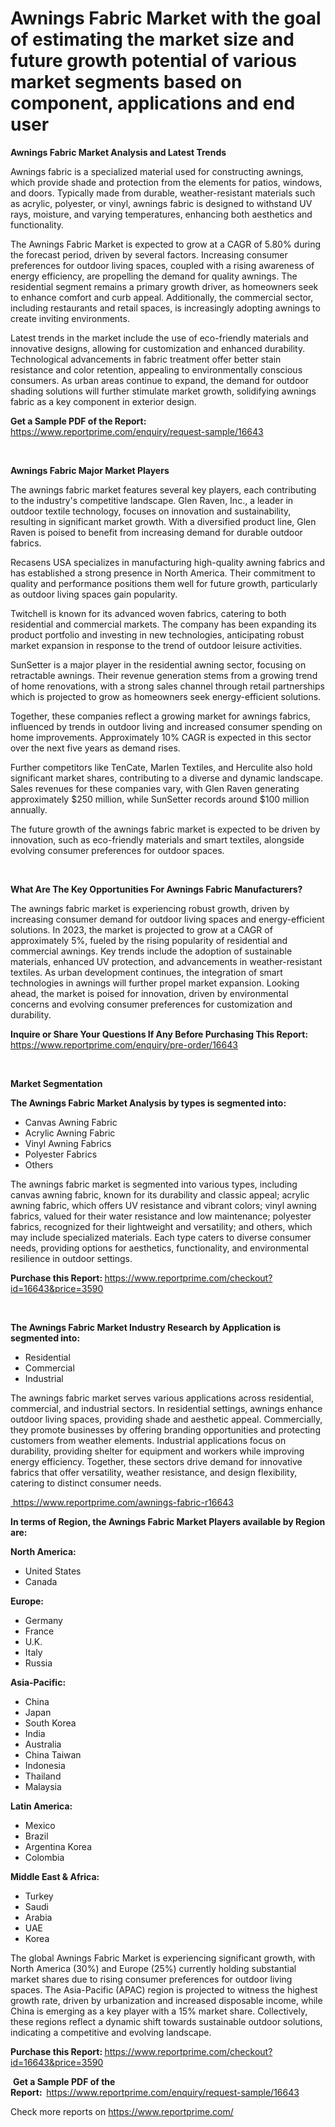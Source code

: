<p><h1>Awnings Fabric Market with the goal of estimating the market size and future growth potential of various market segments based on component, applications and end user</h1></p><p><strong>Awnings Fabric Market Analysis and Latest Trends</strong></p>
<p><p>Awnings fabric is a specialized material used for constructing awnings, which provide shade and protection from the elements for patios, windows, and doors. Typically made from durable, weather-resistant materials such as acrylic, polyester, or vinyl, awnings fabric is designed to withstand UV rays, moisture, and varying temperatures, enhancing both aesthetics and functionality.</p><p>The Awnings Fabric Market is expected to grow at a CAGR of 5.80% during the forecast period, driven by several factors. Increasing consumer preferences for outdoor living spaces, coupled with a rising awareness of energy efficiency, are propelling the demand for quality awnings. The residential segment remains a primary growth driver, as homeowners seek to enhance comfort and curb appeal. Additionally, the commercial sector, including restaurants and retail spaces, is increasingly adopting awnings to create inviting environments.</p><p>Latest trends in the market include the use of eco-friendly materials and innovative designs, allowing for customization and enhanced durability. Technological advancements in fabric treatment offer better stain resistance and color retention, appealing to environmentally conscious consumers. As urban areas continue to expand, the demand for outdoor shading solutions will further stimulate market growth, solidifying awnings fabric as a key component in exterior design.</p></p>
<p><strong>Get a Sample PDF of the Report:&nbsp;</strong> <a href="https://www.reportprime.com/enquiry/request-sample/16643?utm_campaign=3559&utm_medium=2&utm_source=Github&utm_content=ia&utm_term=18032025&utm_id=awnings-fabric">https://www.reportprime.com/enquiry/request-sample/16643</a></p>
<p>&nbsp;</p>
<p><strong>Awnings Fabric Major Market Players</strong></p>
<p><p>The awnings fabric market features several key players, each contributing to the industry's competitive landscape. Glen Raven, Inc., a leader in outdoor textile technology, focuses on innovation and sustainability, resulting in significant market growth. With a diversified product line, Glen Raven is poised to benefit from increasing demand for durable outdoor fabrics.</p><p>Recasens USA specializes in manufacturing high-quality awning fabrics and has established a strong presence in North America. Their commitment to quality and performance positions them well for future growth, particularly as outdoor living spaces gain popularity.</p><p>Twitchell is known for its advanced woven fabrics, catering to both residential and commercial markets. The company has been expanding its product portfolio and investing in new technologies, anticipating robust market expansion in response to the trend of outdoor leisure activities.</p><p>SunSetter is a major player in the residential awning sector, focusing on retractable awnings. Their revenue generation stems from a growing trend of home renovations, with a strong sales channel through retail partnerships which is projected to grow as homeowners seek energy-efficient solutions.</p><p>Together, these companies reflect a growing market for awnings fabrics, influenced by trends in outdoor living and increased consumer spending on home improvements. Approximately 10% CAGR is expected in this sector over the next five years as demand rises.</p><p>Further competitors like TenCate, Marlen Textiles, and Herculite also hold significant market shares, contributing to a diverse and dynamic landscape. Sales revenues for these companies vary, with Glen Raven generating approximately $250 million, while SunSetter records around $100 million annually.</p><p>The future growth of the awnings fabric market is expected to be driven by innovation, such as eco-friendly materials and smart textiles, alongside evolving consumer preferences for outdoor spaces.</p></p>
<p>&nbsp;</p>
<p><strong>What Are The Key Opportunities For Awnings Fabric Manufacturers?</strong></p>
<p><p>The awnings fabric market is experiencing robust growth, driven by increasing consumer demand for outdoor living spaces and energy-efficient solutions. In 2023, the market is projected to grow at a CAGR of approximately 5%, fueled by the rising popularity of residential and commercial awnings. Key trends include the adoption of sustainable materials, enhanced UV protection, and advancements in weather-resistant textiles. As urban development continues, the integration of smart technologies in awnings will further propel market expansion. Looking ahead, the market is poised for innovation, driven by environmental concerns and evolving consumer preferences for customization and durability.</p></p>
<p><strong>Inquire or Share Your Questions If Any Before Purchasing This Report:</strong> <a href="https://www.reportprime.com/enquiry/pre-order/16643?utm_campaign=3559&utm_medium=2&utm_source=Github&utm_content=ia&utm_term=18032025&utm_id=awnings-fabric">https://www.reportprime.com/enquiry/pre-order/16643</a></p>
<p>&nbsp;</p>
<p><strong>Market Segmentation</strong></p>
<p><strong>The Awnings Fabric Market Analysis by types is segmented into:</strong></p>
<p><ul><li>Canvas Awning Fabric</li><li>Acrylic Awning Fabric</li><li>Vinyl Awning Fabrics</li><li>Polyester Fabrics</li><li>Others</li></ul></p>
<p><p>The awnings fabric market is segmented into various types, including canvas awning fabric, known for its durability and classic appeal; acrylic awning fabric, which offers UV resistance and vibrant colors; vinyl awning fabrics, valued for their water resistance and low maintenance; polyester fabrics, recognized for their lightweight and versatility; and others, which may include specialized materials. Each type caters to diverse consumer needs, providing options for aesthetics, functionality, and environmental resilience in outdoor settings.</p></p>
<p><strong>Purchase this Report:&nbsp;</strong><a href="https://www.reportprime.com/checkout?id=16643&price=3590&utm_campaign=3559&utm_medium=2&utm_source=Github&utm_content=ia&utm_term=18032025&utm_id=awnings-fabric">https://www.reportprime.com/checkout?id=16643&price=3590</a></p>
<p>&nbsp;</p>
<p><strong>The Awnings Fabric Market Industry Research by Application is segmented into:</strong></p>
<p><ul><li>Residential</li><li>Commercial</li><li>Industrial</li></ul></p>
<p><p>The awnings fabric market serves various applications across residential, commercial, and industrial sectors. In residential settings, awnings enhance outdoor living spaces, providing shade and aesthetic appeal. Commercially, they promote businesses by offering branding opportunities and protecting customers from weather elements. Industrial applications focus on durability, providing shelter for equipment and workers while improving energy efficiency. Together, these sectors drive demand for innovative fabrics that offer versatility, weather resistance, and design flexibility, catering to distinct consumer needs.</p></p>
<p><a href="https://www.reportprime.com/awnings-fabric-r16643?utm_campaign=3559&utm_medium=2&utm_source=Github&utm_content=ia&utm_term=18032025&utm_id=awnings-fabric">&nbsp;https://www.reportprime.com/awnings-fabric-r16643</a></p>
<p><strong>In terms of Region, the Awnings Fabric Market Players available by Region are:</strong></p>
<p>
    <p> <strong> North America: </strong>
        <ul>
            <li>United States</li>
            <li>Canada</li>
        </ul>
        </p> 
    <p> <strong> Europe: </strong>
        <ul>
            <li>Germany</li>
            <li>France</li>
            <li>U.K.</li>
            <li>Italy</li>
            <li>Russia</li>
        </ul>
        </p> 
    <p> <strong> Asia-Pacific: </strong>
        <ul>
            <li>China</li>
            <li>Japan</li>
            <li>South Korea</li>
            <li>India</li>
            <li>Australia</li>
            <li>China Taiwan</li>
            <li>Indonesia</li>
            <li>Thailand</li>
            <li>Malaysia</li>
        </ul>
        </p> 
    <p> <strong> Latin America: </strong>
        <ul>
            <li>Mexico</li>
            <li>Brazil</li>
            <li>Argentina Korea</li>
            <li>Colombia</li>
        </ul>
        </p> 
    <p> <strong> Middle East & Africa: </strong>
        <ul>
            <li>Turkey</li>
            <li>Saudi</li>
            <li>Arabia</li>
            <li>UAE</li>
            <li>Korea</li>
        </ul>
    </p>
    </p>
<p><p>The global Awnings Fabric Market is experiencing significant growth, with North America (30%) and Europe (25%) currently holding substantial market shares due to rising consumer preferences for outdoor living spaces. The Asia-Pacific (APAC) region is projected to witness the highest growth rate, driven by urbanization and increased disposable income, while China is emerging as a key player with a 15% market share. Collectively, these regions reflect a dynamic shift towards sustainable outdoor solutions, indicating a competitive and evolving landscape.</p></p>
<p><strong>Purchase this Report: </strong><a href="https://www.reportprime.com/checkout?id=16643&price=3590&utm_campaign=3559&utm_medium=2&utm_source=Github&utm_content=ia&utm_term=18032025&utm_id=awnings-fabric">https://www.reportprime.com/checkout?id=16643&price=3590</a></p>
<p>&nbsp;<strong>Get a Sample PDF of the Report:&nbsp;&nbsp;</strong><a href="https://www.reportprime.com/enquiry/request-sample/16643?utm_campaign=3559&utm_medium=2&utm_source=Github&utm_content=ia&utm_term=18032025&utm_id=awnings-fabric">https://www.reportprime.com/enquiry/request-sample/16643</a></p>
<p><strong></strong></p>
<p>Check more reports on <a href="https://www.reportprime.com/?utm_campaign=3559&utm_medium=2&utm_source=Github&utm_content=ia&utm_term=18032025&utm_id=awnings-fabric">https://www.reportprime.com/</a></p>